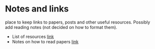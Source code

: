 # Notes and links
place to keep links to papers, posts and other useful resources. Possibly add reading notes (not decided on how to format them).
- List of resources [link](things_to_read.MD)
- Notes on how to read papers [link](notes-and-links/on_reading_papers/howtoreadapaper_05Oct19.pdf)
